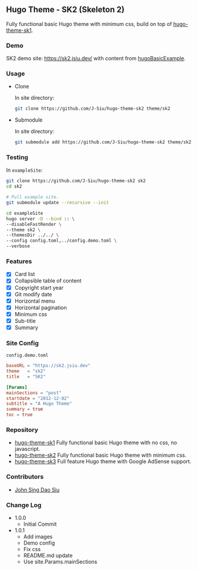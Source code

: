 ## Hugo Theme - SK2 (Skeleton 2)

Fully functional basic Hugo theme with minimum css, build on top of [hugo-theme-sk1](https://github.com/J-Siu/hugo-theme-sk1).

### Demo

SK2 demo site: https://sk2.jsiu.dev/ with content from [hugoBasicExample](https://github.com/gohugoio/hugoBasicExample).

### Usage

- Clone

    In site directory:

    ```sh
    git clone https://github.com/J-Siu/hugo-theme-sk2 theme/sk2
    ```

- Submodule

    In site directory:

    ```sh
    git submodule add https://github.com/J-Siu/hugo-theme-sk2 theme/sk2
    ```

### Testing

In `exampleSite`:

```sh
git clone https://github.com/J-Siu/hugo-theme-sk2 sk2
cd sk2

# Pull example site.
git submodule update --recursive --init

cd exampleSite
hugo server -D --bind :: \
--disableFastRender \
--theme sk2 \
--themesDir ../../ \
--config config.toml,../config.demo.toml \
--verbose
```

### Features

- [x] Card list
- [x] Collapsible table of content
- [x] Copyright start year
- [x] Git modify date
- [x] Horizontal menu
- [x] Horizontal pagination
- [x] Minimum css
- [x] Sub-title
- [x] Summary

### Site Config

`config.demo.toml`

```toml
baseURL = "https://sk2.jsiu.dev"
theme   = "sk2"
title   = "SK2"

[Params]
mainSections = "post"
startdate = "2012-12-02"
subtitle = "A Hugo Theme"
summary = true
toc = true
```

### Repository

- [hugo-theme-sk1](https://github.com/J-Siu/hugo-theme-sk3) Fully functional basic Hugo theme with no css, no javascript.
- [hugo-theme-sk2](https://github.com/J-Siu/hugo-theme-sk3) Fully functional basic Hugo theme with minimum css.
- [hugo-theme-sk3](https://github.com/J-Siu/hugo-theme-sk3) Full feature Hugo theme with Google AdSense support.

### Contributors

- [John Sing Dao Siu](https://github.com/J-Siu)

### Change Log

- 1.0.0
  - Initial Commit
- 1.0.1
  - Add images
  - Demo config
  - Fix css
  - README.md update
  - Use site.Params.mainSections